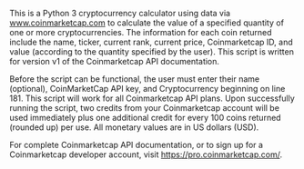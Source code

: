 This is a Python 3 cryptocurrency calculator using data via www.coinmarketcap.com to calculate the value of a specified quantity of one or more cryptocurrencies. The information for each coin returned include the name, ticker, current rank, current price, Coinmarketcap ID, and value (according to the quantity specified by the user). This script is written for version v1 of the Coinmarketcap API documentation.

Before the script can be functional, the user must enter their name (optional), CoinMarketCap API key, and Cryptocurrency beginning on line 181. This script will work for all Coinmarketcap API plans. Upon successfully running the script, two credits from your Coinmarketcap account will be used immediately plus one additional credit for every 100 coins returned (rounded up) per use. All monetary values are in US dollars (USD).

For complete Coinmarketcap API documentation, or to sign up for a Coinmarketcap developer account, visit https://pro.coinmarketcap.com/.
